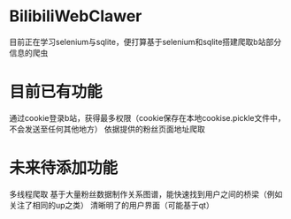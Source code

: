 # BilibiliWebClawer
目前正在学习selenium与sqlite，便打算基于selenium和sqlite搭建爬取b站部分信息的爬虫

# 目前已有功能
通过cookie登录b站，获得最多权限（cookie保存在本地cookise.pickle文件中，不会发送至任何其他地方）
依据提供的粉丝页面地址爬取

# 未来待添加功能
多线程爬取
基于大量粉丝数据制作关系图谱，能快速找到用户之间的桥梁（例如关注了相同的up之类）
清晰明了的用户界面（可能基于qt）
